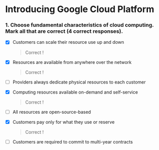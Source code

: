 # Introducing Google Cloud Platform

### **1. Choose fundamental characteristics of cloud computing. Mark all that are correct (4 correct responses).**

- [x] Customers can scale their resource use up and down
  > Correct !
- [x] Resources are available from anywhere over the network
  > Correct !
- [ ] Providers always dedicate physical resources to each customer
- [x] Computing resources available on-demand and self-service
  > Correct !
- [ ] All resources are open-source-based

- [x] Customers pay only for what they use or reserve
  > Correct !
- [ ] Customers are required to commit to multi-year contracts
